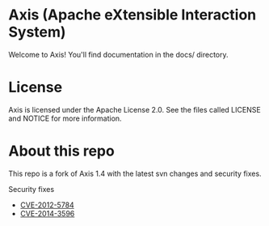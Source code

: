 # Axis (Apache eXtensible Interaction System)

Welcome to Axis!  You'll find documentation in the docs/ directory.

# License

Axis is licensed under the Apache License 2.0. See the files called LICENSE and NOTICE for more information.

# About this repo

This repo is a fork of Axis 1.4 with the latest svn changes and security fixes.

Security fixes

* [CVE-2012-5784](https://nvd.nist.gov/vuln/detail/CVE-2012-5784)
* [CVE-2014-3596](https://nvd.nist.gov/vuln/detail/CVE-2014-3596)




